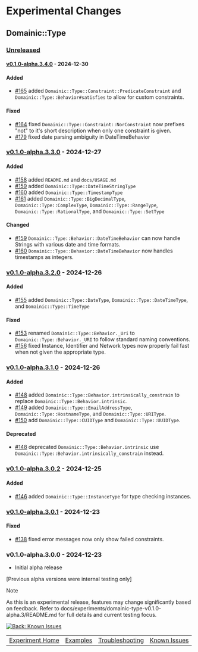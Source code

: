 # Experimental Changes

## Domainic::Type

### [Unreleased]

#### [v0.1.0-alpha.3.4.0] - 2024-12-30

#### Added

* [#165](https://github.com/domainic/domainic/pull/165) added `Domainic::Type::Constraint::PredicateConstraint` and
  `Domainic::Type::Behavior#satisfies` to allow for custom constraints.

#### Fixed

* [#164](https://github.com/domainic/domainic/pull/164) fixed `Domainic::Type::Constraint::NorConstraint` now prefixes
  "not" to it's short description when only one constraint is given.
* [#179](https://github.com/domainic/domainic/pull/179) fixed date parsing ambiguity in DateTimeBehavior

### [v0.1.0-alpha.3.3.0] - 2024-12-27

#### Added

* [#158](https://github.com/domainic/domainic/pull/158) added `README.md` and `docs/USAGE.md`
* [#159](https://github.com/domainic/domainic/pull/159) added `Domainic::Type::DateTimeStringType`
* [#160](https://github.com/domainic/domainic/pull/160) added `Domainic::Type::TimestampType`
* [#161](https://github.com/domainic/domainic/pull/161) added `Domainic::Type::BigDecimalType`,
  `Domainic::Type::ComplexType`, `Domainic::Type::RangeType`, `Domainic::Type::RationalType`, and
  `Domainic::Type::SetType`

#### Changed

* [#159](https://github.com/domainic/domainic/pull/159) `Domainic::Type::Behavior::DateTimeBehavior` can now handle
  Strings with various date and time formats.
* [#160](https://github.com/domainic/domainic/pull/160) `Domainic::Type::Behavior::DateTimeBehavior` now handles
  timestamps as integers.

### [v0.1.0-alpha.3.2.0] - 2024-12-26

#### Added

* [#155](https://github.com/domainic/domainic/pull/155) added `Domainic::Type::DateType`, `Domainic::Type::DateTimeType`,
  and `Domainic::Type::TimeType`

#### Fixed

* [#153](https://github.com/domainic/domainic/pull/153) renamed `Domainic::Type::Behavior._Uri` to
  `Domainic::Type::Behavior._URI` to follow standard naming conventions.
* [#156](https://github.com/domainic/domainic/pull/156) fixed Instance, Identifier and Network types now properly fail
  fast when not given the appropriate type.

### [v0.1.0-alpha.3.1.0] - 2024-12-26

#### Added

* [#148](https://github.com/domainic/domainic/pull/148) added `Domainic::Type::Behavior.intrinsically_constrain` to
  replace `Domainic::Type::Behavior.intrinsic`.
* [#149](https://github.com/domainic/domainic/pull/149) added `Domainic::Type::EmailAddressType`,
  `Domainic::Type::HostnameType`, and `Domainic::Type::URIType`.
* [#150](https://github.com/domainic/domainic/pull/150) add `Domainic::Type::CUIDType` and `Domainic::Type::UUIDType`.

#### Deprecated

* [#148](https://github.com/domainic/domainic/pull/148) deprecated `Domainic::Type::Behavior.intrinsic` use
  `Domainic::Type::Behavior.intrinsically_constrain` instead.

### [v0.1.0-alpha.3.0.2] - 2024-12-25

#### Added

* [#146](https://github.com/domainic/domainic/pull/146) added `Domainic::Type::InstanceType` for type checking
  instances.

### [v0.1.0-alpha.3.0.1] - 2024-12-23

#### Fixed

* [#138](https://github.com/domainic/domainic/issues/138) fixed error messages now only show failed constraints.

### v0.1.0-alpha.3.0.0 - 2024-12-23

* Initial alpha release

[Previous alpha versions were internal testing only]

> [!NOTE]
> As this is an experimental release, features may change significantly based on feedback. Refer to
> docs/experiments/domainic-type-v0.1.0-alpha.3/README.md for full details and current testing focus.

[Unreleased]: https://github.com/domainic/domainic/compare/domainic-type-v0.1.0-alpha.3.4.0...HEAD
[v0.1.0-alpha.3.4.0]: https://github.com/domainic/domainic/compare/domainic-type-v0.1.0-alpha.3.3.0...domainic-type-v0.1.0-alpha.3.4.0
[v0.1.0-alpha.3.3.0]: https://github.com/domainic/domainic/compare/domainic-type-v0.1.0-alpha.3.2.0...domainic-type-v0.1.0-alpha.3.3.0
[v0.1.0-alpha.3.2.0]: https://github.com/domainic/domainic/compare/domainic-type-v0.1.0-alpha.3.1.0...domainic-type-v0.1.0-alpha.3.2.0
[v0.1.0-alpha.3.1.0]: https://github.com/domainic/domainic/compare/domainic-type-v0.1.0-alpha.3.0.2...domainic-type-v0.1.0-alpha.3.1.0
[v0.1.0-alpha.3.0.2]: https://github.com/domainic/domainic/compare/domainic-type-v0.1.0-alpha.3.0.1...domainic-type-v0.1.0-alpha.3.0.2
[v0.1.0-alpha.3.0.1]: https://github.com/domainic/domainic/compare/domainic-type-v0.1.0-alpha.3.0.0...domainic-type-v0.1.0-alpha.3.0.1

[![Back: Known Issues](https://img.shields.io/badge/%3C%3C%20Known%20Issues-blue?style=for-the-badge)](KNOWN_ISSUES.md)

|                               |                         |                                       |                                 |
|-------------------------------|-------------------------|---------------------------------------|---------------------------------|
| [Experiment Home](README.md)  | [Examples](EXAMPLES.md) | [Troubleshooting](TROUBLESHOOTING.md) | [Known Issues](KNOWN_ISSUES.md) |
